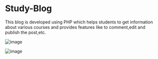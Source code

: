 # Study-Blog

This blog is developed using PHP which helps students to get information about various courses and provides features like to comment,edit and publish the post,etc.


![image](https://user-images.githubusercontent.com/35973080/37737970-7e2ca928-2d7b-11e8-924a-ac7603cba5b9.png)

![image](https://user-images.githubusercontent.com/35973080/37737988-8b071534-2d7b-11e8-9c94-4f7468461be2.png)
